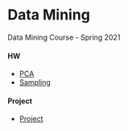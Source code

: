 # Data Mining
Data Mining Course - Spring 2021 

#### HW 
- [PCA](https://github.com/ehsansajadi/Data-Mining/tree/main/HW)
- [Sampling](https://github.com/ehsansajadi/Data-Mining/tree/main/HW)
#### Project
- [Project](https://github.com/ehsansajadi/Data-Mining/tree/main/Project)


